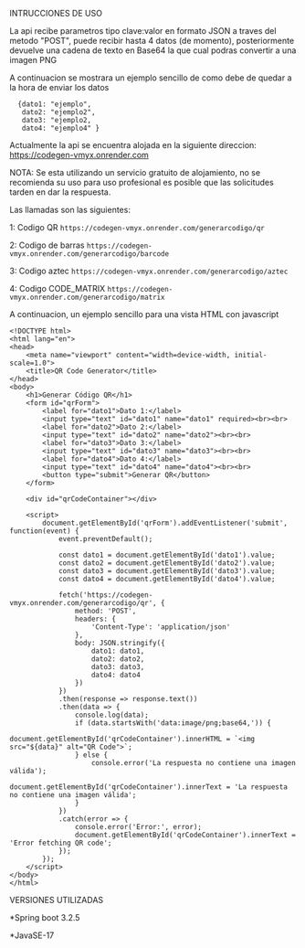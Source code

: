 INTRUCCIONES DE USO

La api recibe parametros tipo clave:valor en formato JSON a traves del metodo "POST", puede recibir hasta 4 datos (de momento), posteriormente devuelve una cadena de texto en Base64 la que cual podras convertir a una imagen PNG 

A continuacion se mostrara un ejemplo sencillo de como debe de quedar a la hora de enviar los datos

```
  {dato1: "ejemplo",
   dato2: "ejemplo2",
   dato3: "ejemplo2,
   dato4: "ejemplo4" }
```

Actualmente la api se encuentra alojada en la siguiente direccion:
https://codegen-vmyx.onrender.com

NOTA: Se esta utilizando un servicio gratuito de alojamiento, no se recomienda su uso para uso profesional
es posible que las solicitudes tarden en dar la respuesta.

Las llamadas son las siguientes:

1: Codigo QR
``
https://codegen-vmyx.onrender.com/generarcodigo/qr
``

2: Codigo de barras
``
https://codegen-vmyx.onrender.com/generarcodigo/barcode
``


3: Codigo aztec
``
https://codegen-vmyx.onrender.com/generarcodigo/aztec
``


4: Codigo CODE_MATRIX
``
https://codegen-vmyx.onrender.com/generarcodigo/matrix
``

A continuacion, un ejemplo sencillo para una vista HTML con javascript
````
<!DOCTYPE html>
<html lang="en">
<head>
    <meta name="viewport" content="width=device-width, initial-scale=1.0">
    <title>QR Code Generator</title>
</head>
<body>
    <h1>Generar Código QR</h1>
    <form id="qrForm">
        <label for="dato1">Dato 1:</label>
        <input type="text" id="dato1" name="dato1" required><br><br>
        <label for="dato2">Dato 2:</label>
        <input type="text" id="dato2" name="dato2"><br><br>
        <label for="dato3">Dato 3:</label>
        <input type="text" id="dato3" name="dato3"><br><br>
        <label for="dato4">Dato 4:</label>
        <input type="text" id="dato4" name="dato4"><br><br>
        <button type="submit">Generar QR</button>
    </form>

    <div id="qrCodeContainer"></div>

    <script>
        document.getElementById('qrForm').addEventListener('submit', function(event) {
            event.preventDefault();

            const dato1 = document.getElementById('dato1').value;
            const dato2 = document.getElementById('dato2').value;
            const dato3 = document.getElementById('dato3').value;
            const dato4 = document.getElementById('dato4').value;

            fetch('https://codegen-vmyx.onrender.com/generarcodigo/qr', {
                method: 'POST',
                headers: {
                    'Content-Type': 'application/json'
                },
                body: JSON.stringify({
                    dato1: dato1,
                    dato2: dato2,
                    dato3: dato3,
                    dato4: dato4
                })
            })
            .then(response => response.text())
            .then(data => {
                console.log(data);
                if (data.startsWith('data:image/png;base64,')) {
                    document.getElementById('qrCodeContainer').innerHTML = `<img src="${data}" alt="QR Code">`;
                } else {
                    console.error('La respuesta no contiene una imagen válida');
                    document.getElementById('qrCodeContainer').innerText = 'La respuesta no contiene una imagen válida';
                }
            })
            .catch(error => {
                console.error('Error:', error);
                document.getElementById('qrCodeContainer').innerText = 'Error fetching QR code';
            });
        });
    </script>
</body>
</html>
````

VERSIONES UTILIZADAS

*Spring boot 3.2.5

*JavaSE-17
